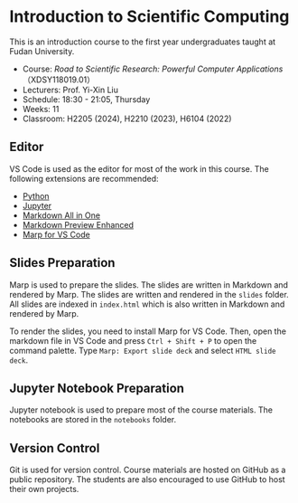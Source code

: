 # Introduction to Scientific Computing

This is an introduction course to the first year undergraduates taught at Fudan University.

- Course: _Road to Scientific Research: Powerful Computer Applications_ （XDSY118019.01）
- Lecturers: Prof. Yi-Xin Liu
- Schedule: 18:30 - 21:05, Thursday
- Weeks: 11
- Classroom: H2205 (2024), H2210 (2023), H6104 (2022)

## Editor

VS Code is used as the editor for most of the work in this course. The following extensions are recommended:

- [Python](https://marketplace.visualstudio.com/items?itemName=ms-python.python)
- [Jupyter](https://marketplace.visualstudio.com/items?itemName=ms-toolsai.jupyter)
- [Markdown All in One](https://marketplace.visualstudio.com/items?itemName=yzhang.markdown-all-in-one)
- [Markdown Preview Enhanced](https://marketplace.visualstudio.com/items?itemName=shd101wyy.markdown-preview-enhanced)
- [Marp for VS Code](https://marketplace.visualstudio.com/items?itemName=marp-team.marp-vscode)

## Slides Preparation

Marp is used to prepare the slides. The slides are written in Markdown and rendered by Marp. The slides are written and rendered in the `slides` folder. All slides are indexed in `index.html` which is also written in Markdown and rendered by Marp.

To render the slides, you need to install Marp for VS Code. Then, open the markdown file in VS Code and press `Ctrl + Shift + P` to open the command palette. Type `Marp: Export slide deck` and select `HTML slide deck`.

## Jupyter Notebook Preparation

Jupyter notebook is used to prepare most of the course materials. The notebooks are stored in the `notebooks` folder.

## Version Control

Git is used for version control. Course materials are hosted on GitHub as a public repository. The students are also encouraged to use GitHub to host their own projects.